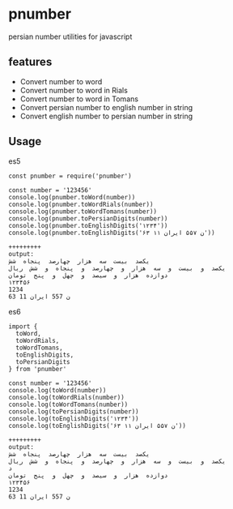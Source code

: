 # pnumber
persian number utilities for javascript

## features
+ Convert number to word
+ Convert number to word in Rials
+ Convert number to word in Tomans
+ Convert persian number to english number in string
+ Convert english number to persian number in string

## Usage

es5
```
const pnumber = require('pnumber')

const number = '123456'
console.log(pnumber.toWord(number))
console.log(pnumber.toWordRials(number))
console.log(pnumber.toWordTomans(number))
console.log(pnumber.toPersianDigits(number))
console.log(pnumber.toEnglishDigits('۱۲۳۴'))
console.log(pnumber.toEnglishDigits('۶۳ ن ۵۵۷ ایران ۱۱'))

+++++++++
output:
یکصد  بیست  سه  هزار  چهارصد  پنجاه  شش
یکصد  و  بیست  و  سه  هزار  و  چهارصد  و  پنجاه  و  شش  ریال
دوازده  هزار  و  سیصد  و  چهل  و  پنج  تومان
۱۲۳۴۵۶
1234
63 ن 557 ایران 11
```

es6
```
import {
  toWord,
  toWordRials,
  toWordTomans,
  toEnglishDigits,
  toPersianDigits
} from 'pnumber'

const number = '123456'
console.log(toWord(number))
console.log(toWordRials(number))
console.log(toWordTomans(number))
console.log(toPersianDigits(number))
console.log(toEnglishDigits('۱۲۳۴'))
console.log(toEnglishDigits('۶۳ ن ۵۵۷ ایران ۱۱'))

+++++++++
output:
یکصد  بیست  سه  هزار  چهارصد  پنجاه  شش
یکصد  و  بیست  و  سه  هزار  و  چهارصد  و  پنجاه  و  شش  ریال
د
دوازده  هزار  و  سیصد  و  چهل  و  پنج  تومان
۱۲۳۴۵۶
1234
63 ن 557 ایران 11
```
